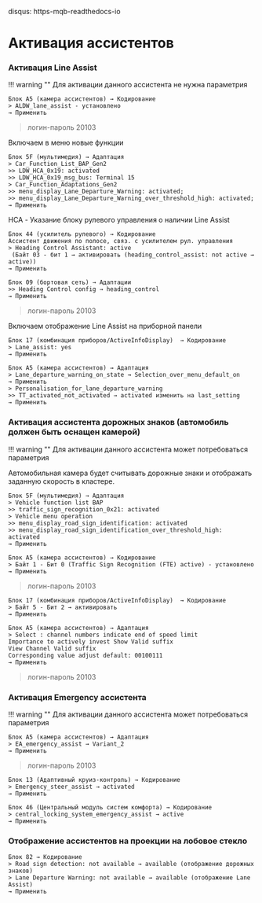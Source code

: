 disqus: https-mqb-readthedocs-io
# Активация ассистентов

### Активация Line Assist

!!! warning ""
    Для активации данного ассистента не нужна параметрия

```
Блок A5 (камера ассистентов) → Кодирование 
> ALDW_lane_assist - установлено
→ Применить
```

> логин-пароль 20103

Включаем в меню новые функции
```    
Блок 5F (мультимедия) → Адаптация 
> Car_Function_List_BAP_Gen2
>> LDW_HCA_0x19: activated
>> LDW_HCA_0x19_msg_bus: Terminal 15
> Car_Function_Adaptations_Gen2
>> menu_display_Lane_Departure_Warning: activated;
>> menu_display_Lane_Departure_Warning_over_threshold_high: activated;
→ Применить 
```

HCA - Указание блоку рулевого управления о наличии Line Assist
```
Блок 44 (усилитель рулевого) → Кодирование
Ассистент движения по полосе, связ. с усилителем рул. управления
> Heading Control Assistant: active
 (Байт 03 - бит 1 → активировать (heading_control_assist: not active → active))
→ Применить 
```

```
Блок 09 (бортовая сеть) → Адаптации
>> Heading Control config → heading_control
→ Применить 
```

> логин-пароль 20103

Включаем отображение Line Assist на приборной панели
```
Блок 17 (комбинация приборов/ActiveInfoDisplay)  → Кодирование
> Lane_assist: yes
→ Применить 
```

```
Блок A5 (камера ассистентов) → Адаптация 
> Lane_departure_warning_on_state → Selection_over_menu_default_on
→ Применить 
> Personalisation_for_lane_departure_warning
>> TT_activated_not_activated → activated изменить на last_setting
→ Применить 
```

### Активация ассистента дорожных знаков (автомобиль должен быть оснащен камерой)

!!! warning ""
    Для активации данного ассистента может потребоваться параметрия

Автомобильная камера будет считывать дорожные знаки и отображать заданную скорость в кластере.

```    
Блок 5F (мультимедия) → Адаптация 
> Vehicle function list BAP
>> traffic_sign_recognition_0x21: activated
> Vehicle menu operation
>> menu_display_road_sign_identification: activated
>> menu_display_road_sign_identification_over_threshold_high: activated
→ Применить 
```
```
Блок A5 (камера ассистентов) → Кодирование 
> Байт 1 - Бит 0 (Traffic Sign Recognition (FTE) active) - установлено
→ Применить
```
> логин-пароль 20103

```
Блок 17 (комбинация приборов/ActiveInfoDisplay)  → Кодирование
> Байт 5 - Бит 2 → активировать
→ Применить 
```
```
Блок A5 (камера ассистентов) → Адаптация 
> Select : channel numbers indicate end of speed limit
Importance to actively invest Show Valid suffix
View Channel Valid suffix
Corresponding value adjust default: 00100111
→ Применить 
```
> логин-пароль 20103

### Активация Emergency ассистента

!!! warning ""
    Для активации данного ассистента может потребоваться параметрия
    
```
Блок A5 (камера ассистентов) → Адаптация 
> EA_emergency_assist → Variant_2
→ Применить 
```
> логин-пароль 20103

```
Блок 13 (Адаптивный круиз-контроль) → Кодирование 
> Emergency_steer_assist → activated
→ Применить 
```
```
Блок 46 (Центральный модуль систем комфорта) → Кодирование 
> central_locking_system_emergency_assist → active
→ Применить 
```

### Отображение ассистентов на проекции на лобовое стекло
```
Блок 82 → Кодирование
> Road sign detection: not available → available (отображение дорожных знаков)
> Lane Departure Warning: not available → available (отображение Lane Assist)
→ Применить 
```